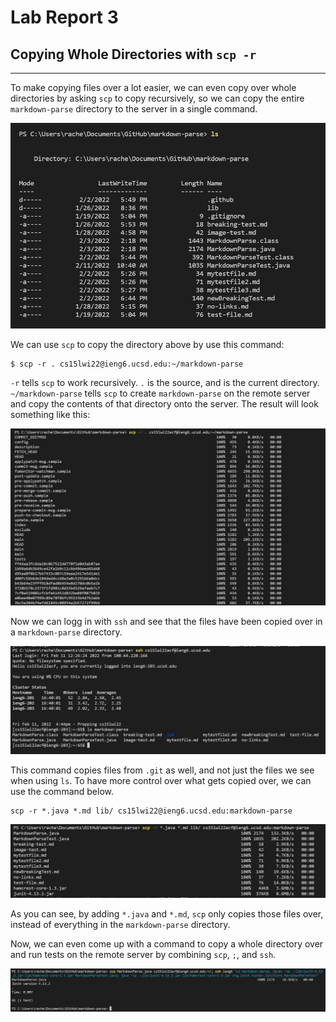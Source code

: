 # Lab Report 3

## Copying Whole Directories with `scp -r`
___________________________________

To make copying files over a lot easier, we can even copy over whole directories by asking `scp` to copy recursively, so we can copy the entire `markdown-parse` directory to the server in a single command.

![image](ls.jpg)

We can use `scp` to copy the directory above by use this command:
```
$ scp -r . cs15lwi22@ieng6.ucsd.edu:~/markdown-parse
```

`-r` tells `scp` to work recursively. `.` is the source, and is the current directory. `~/markdown-parse` tells `scp` to create `markdown-parse` on the remote server and copy the contents of that directory onto the server.
The result will look something like this:

![image](scp1.jpg)

Now we can logg in with `ssh` and see that the files have been copied over in a `markdown-parse` directory.

![image](ieng6-ls.jpg)

This command copies files from `.git` as well, and not just the files we see when using `ls`. To have more control over what gets copied over, we can use the command below.

```
scp -r *.java *.md lib/ cs15lwi22@ieng6.ucsd.edu:markdown-parse
```
![image](scp-control.jpg)

As you can see, by adding `*.java` and `*.md`, `scp` only copies those files over, instead of everything in the `markdown-parse` directory.

Now, we can even come up with a command to copy a whole directory over and run tests on the remote server by combining `scp`, `;`, and `ssh`.

![image](final-command.jpg)
